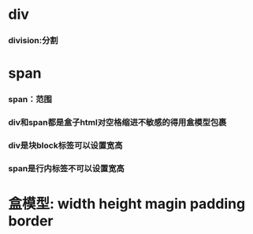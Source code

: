 # div

### division:分割

# span

### span：范围





### div和span都是盒子html对空格缩进不敏感的得用盒模型包裹

### div是块block标签可以设置宽高

### span是行内标签不可以设置宽高

# 盒模型: width height magin padding border



